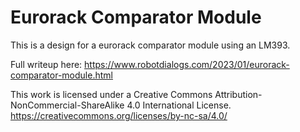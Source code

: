# Eurorack Comparator Module

This is a design for a eurorack comparator module using an LM393.

Full writeup here: https://www.robotdialogs.com/2023/01/eurorack-comparator-module.html

This work is licensed under a Creative Commons Attribution-NonCommercial-ShareAlike 4.0 International License. https://creativecommons.org/licenses/by-nc-sa/4.0/